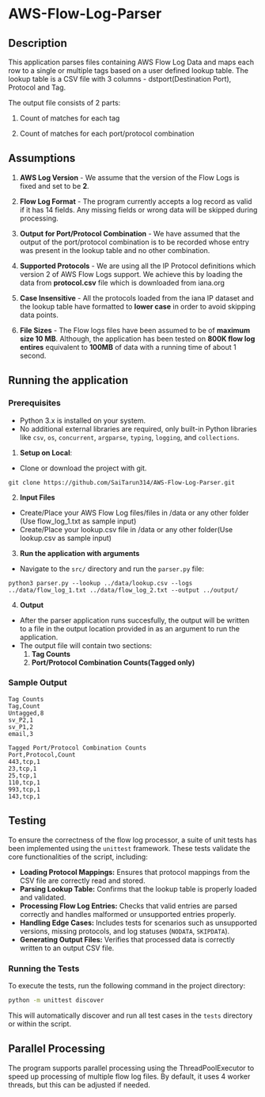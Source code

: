# AWS-Flow-Log-Parser

## Description

This application parses files containing AWS Flow Log Data and maps each row to a single or multiple tags based on a user defined lookup table. The lookup table is a CSV file with 3 columns - dstport(Destination Port), Protocol and Tag. 

The output file consists of 2 parts:
1. Count of matches for each tag

2. Count of matches for each port/protocol combination 

## Assumptions

1. **AWS Log Version**  - We assume that the version of the Flow Logs is fixed and set to be **2**.

2. **Flow Log Format** - The program currently accepts a log record as valid if it has 14 fields. Any missing fields or wrong data will be skipped during processing.

3. **Output for Port/Protocol Combination** - We have assumed that the output of the port/protocol combination is to be recorded whose entry was present in the lookup table and no other combination. 

4. **Supported Protocols** - We are using all the IP Protocol definitions which version 2 of AWS Flow Logs support. We achieve this by loading the data from **protocol.csv** file which is downloaded from iana.org 

5. **Case Insensitive** - All the protocols loaded from the iana IP dataset and the lookup table have formatted to **lower case** in order to avoid skipping data points. 

6. **File Sizes** - The Flow logs files have been assumed to be of **maximum size 10 MB**. Although, the application has been tested on **800K flow log entires** equivalent to **100MB** of data with a running time of about 1 second.

## Running the application

### Prerequisites

- Python 3.x is installed on your system.
- No additional external libraries are required, only built-in Python libraries like `csv`, `os`, `concurrent`, `argparse`, `typing`, `logging`, and `collections`.


1. **Setup on Local**:

- Clone or download the project with git.
```
git clone https://github.com/SaiTarun314/AWS-Flow-Log-Parser.git
```
2. **Input Files**

- Create/Place your AWS Flow Log files/files in /data or any other folder (Use flow_log_1.txt as sample input)
- Create/Place your lookup.csv file in /data or any other folder(Use lookup.csv as sample input)

3. **Run the application with arguments**

- Navigate to the `src/` directory and run the `parser.py` file:

```
python3 parser.py --lookup ../data/lookup.csv --logs ../data/flow_log_1.txt ../data/flow_log_2.txt --output ../output/
```

4. **Output**
- After the parser application runs succesfully, the output will be written to a file in the output location provided in as an argument to run the application.
- The output file will contain two sections:
    1. **Tag Counts**
    2. **Port/Protocol Combination Counts(Tagged only)**

### Sample Output
```
Tag Counts
Tag,Count
Untagged,8
sv_P2,1
sv_P1,2
email,3

Tagged Port/Protocol Combination Counts
Port,Protocol,Count
443,tcp,1
23,tcp,1
25,tcp,1
110,tcp,1
993,tcp,1
143,tcp,1
```
## Testing

To ensure the correctness of the flow log processor, a suite of unit tests has been implemented using the `unittest` framework. These tests validate the core functionalities of the script, including:

- **Loading Protocol Mappings:** Ensures that protocol mappings from the CSV file are correctly read and stored.
- **Parsing Lookup Table:** Confirms that the lookup table is properly loaded and validated.
- **Processing Flow Log Entries:** Checks that valid entries are parsed correctly and handles malformed or unsupported entries properly.
- **Handling Edge Cases:** Includes tests for scenarios such as unsupported versions, missing protocols, and log statuses (`NODATA`, `SKIPDATA`).
- **Generating Output Files:** Verifies that processed data is correctly written to an output CSV file.

### Running the Tests
To execute the tests, run the following command in the project directory:

```sh
python -m unittest discover
```

This will automatically discover and run all test cases in the `tests` directory or within the script.

## Parallel Processing
The program supports parallel processing using the ThreadPoolExecutor to speed up processing of multiple flow log files. By default, it uses 4 worker threads, but this can be adjusted if needed.

